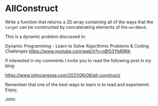 # AllConstruct
Write a function that returns a 2D array containing all of the ways that the `target` can be constructed by concatenating elements of the `wordBank`.

This is a dynamic problem discussed in:

Dynamic Programming - Learn to Solve Algorithmic Problems & Coding Challenges
https://www.youtube.com/watch?v=oBt53YbR9Kk

If interested in my comments I invite you to read the following post in my blog:

https://www.johncanessa.com/2021/06/06/all-construct/

Remember that one of the best ways to learn is to read and experiemnt.
Enjoy;

John
